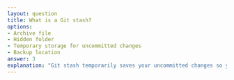 ```yaml
---
layout: question
title: What is a Git stash?
options:
- Archive file
- Hidden folder
- Temporary storage for uncommitted changes
- Backup location
answer: 3
explanation: "Git stash temporarily saves your uncommitted changes so you can work on something else and come back later."
---
```


